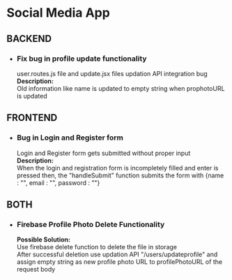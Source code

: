 # Social Media App

## BACKEND
- ### Fix bug in profile update functionality
     user.routes.js file and update.jsx files updation API integration bug \
      **Description:** <br>
        Old information like name is updated to empty string when prophotoURL is updated
         

## FRONTEND
- ### Bug in Login and Register form 
    Login and Register form gets submitted without proper input
    **Description:** <br>
    When the login and registration form is incompletely filled and enter is pressed then, the "handleSubmit" function submits the form with 
    {name : "", email : "", password : ""}
    


## BOTH

- ### Firebase Profile Photo Delete Functionality
    **Possible Solution:** \
        Use firebase delete function to delete the file in storage \
        After successful deletion use updation API "/users/updateprofile" and assign empty string as new profile photo URL to profilePhotoURL of the request body
        

